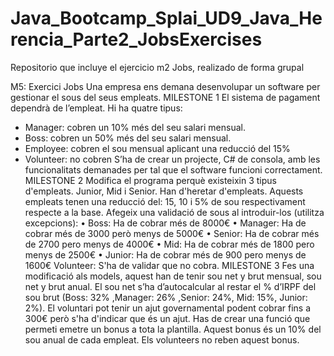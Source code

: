 # Java_Bootcamp_Splai_UD9_Java_Herencia_Parte2_JobsExercises


Repositorio que incluye el ejercicio m2 Jobs, realizado de forma grupal


M5: Exercici Jobs
Una empresa ens demana desenvolupar un software per gestionar el sous del seus empleats.
MILESTONE 1
El sistema de pagament dependrà de l’empleat. Hi ha quatre tipus:
- Manager: cobren un 10% més del seu salari mensual.
- Boss: cobren un 50% més del seu salari mensual.
- Employee: cobren el sou mensual aplicant una reducció del 15%
- Volunteer: no cobren
S’ha de crear un projecte, C# de consola, amb les funcionalitats demanades per tal que el software funcioni correctament.
MILESTONE 2
Modifica el programa perquè existeixin 3 tipus d'empleats. Junior, Mid i Senior.
Han d'heretar d'empleats. Aquests empleats tenen una reducció del: 15, 10 i 5% de sou respectivament respecte a la base.
Afegeix una validació de sous al introduir-los (utilitza excepcions):
• Boss: Ha de cobrar més de 8000€
• Manager: Ha de cobrar més de 3000 però menys de 5000€
• Senior: Ha de cobrar més de 2700 pero menys de 4000€
• Mid: Ha de cobrar més de 1800 pero menys de 2500€
• Junior: Ha de cobrar més de 900 pero menys de 1600€ Volunteer: S'ha de validar que no cobra.
MILESTONE 3
Fes una modificació als models, aquest han de tenir sou net y brut mensual, sou net y brut anual. El sou net s’ha d’autocalcular al restar el % d’IRPF del sou brut (Boss: 32% ,Manager: 26% ,Senior: 24%, Mid: 15%, Junior: 2%).
El voluntari pot tenir un ajut governamental podent cobrar fins a 300€ però s'ha d'indicar que és un ajut.
Has de crear una funció que permeti emetre un bonus a tota la plantilla. Aquest bonus és un 10% del sou anual de cada empleat. Els volunteers no reben aquest bonus.
